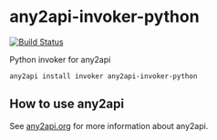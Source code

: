 # any2api-invoker-python

[![Build Status](https://travis-ci.org/any2api/any2api-invoker-python.svg?branch=master)](https://travis-ci.org/any2api/any2api-invoker-python)

Python invoker for any2api

    any2api install invoker any2api-invoker-python



## How to use any2api

See [any2api.org](http://any2api.org) for more information about any2api.
